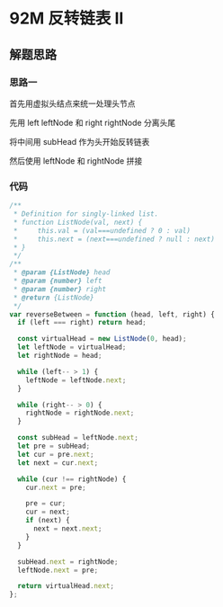 # 92M 反转链表 II

## 解题思路

### 思路一

首先用虚拟头结点来统一处理头节点

先用 left leftNode 和 right rightNode 分离头尾

将中间用 subHead 作为头开始反转链表

然后使用 leftNode 和 rightNode 拼接

### 代码

```js
/**
 * Definition for singly-linked list.
 * function ListNode(val, next) {
 *     this.val = (val===undefined ? 0 : val)
 *     this.next = (next===undefined ? null : next)
 * }
 */
/**
 * @param {ListNode} head
 * @param {number} left
 * @param {number} right
 * @return {ListNode}
 */
var reverseBetween = function (head, left, right) {
  if (left === right) return head;

  const virtualHead = new ListNode(0, head);
  let leftNode = virtualHead;
  let rightNode = head;

  while (left-- > 1) {
    leftNode = leftNode.next;
  }

  while (right-- > 0) {
    rightNode = rightNode.next;
  }

  const subHead = leftNode.next;
  let pre = subHead;
  let cur = pre.next;
  let next = cur.next;

  while (cur !== rightNode) {
    cur.next = pre;

    pre = cur;
    cur = next;
    if (next) {
      next = next.next;
    }
  }

  subHead.next = rightNode;
  leftNode.next = pre;

  return virtualHead.next;
};
```
